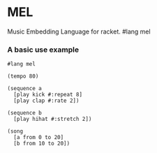 # MEL
Music Embedding Language for racket. #lang mel

### A basic use example
```
#lang mel

(tempo 80)

(sequence a
  [play kick #:repeat 8]
  [play clap #:rate 2])

(sequence b
  [play hihat #:stretch 2])

(song
  [a from 0 to 20]
  [b from 10 to 20])
```
